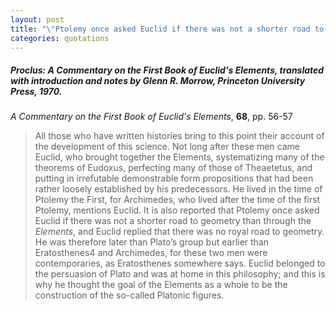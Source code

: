 ```yaml
---
layout: post
title: "\"Ptolemy once asked Euclid if there was not a shorter road to geometry than through the *Elements*...\""
categories: quotations
---
```


##### *Proclus: A Commentary on the First Book of Euclid's Elements*, translated with introduction and notes by Glenn R. Morrow, Princeton University Press, 1970.

*A Commentary on the First Book of Euclid's Elements*, **68**, pp. 56-57

> All those who have written histories bring to this point their
> account of the development of this science. Not long after
> these men came Euclid, who brought together the Elements,
> systematizing many of the theorems of Eudoxus, perfecting
> many of those of Theaetetus, and putting in irrefutable
> demonstrable form propositions that had been rather loosely
> established by his predecessors. He lived in the time of
> Ptolemy the First, for Archimedes, who lived after the time of
> the first Ptolemy, mentions Euclid. It is also reported that
> Ptolemy once asked Euclid if there was not a shorter road to
> geometry than through the *Elements*, and Euclid replied that
> there was no royal road to geometry. He was therefore later
> than Plato’s group but earlier than Eratosthenes4 and Archimedes, for these two men were contemporaries, as Eratosthenes somewhere says. Euclid belonged to the persuasion of
> Plato and was at home in this philosophy; and this is why he
> thought the goal of the Elements as a whole to be the construction of the so-called Platonic figures.